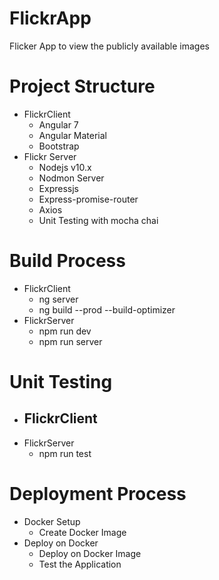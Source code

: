 # FlickrApp
Flicker App to view the publicly available images 

# Project Structure
- FlickrClient
    - Angular 7
    - Angular Material
    - Bootstrap
- Flickr Server
    - Nodejs v10.x
    - Nodmon Server
    - Expressjs
    - Express-promise-router
    - Axios
    - Unit Testing with mocha chai

# Build Process
- FlickrClient
    - ng server
    - ng build --prod --build-optimizer
- FlickrServer
    - npm run dev
    - npm run server

# Unit Testing
- FlickrClient
    - 
- FlickrServer
    - npm run test

# Deployment Process
- Docker Setup
    - Create Docker Image
- Deploy on Docker
    - Deploy on Docker Image
    - Test the Application